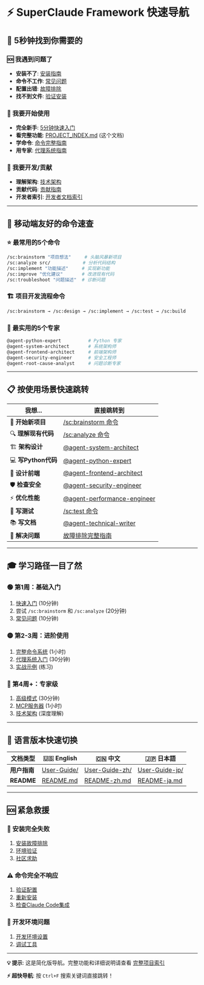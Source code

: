 # ⚡ SuperClaude Framework 快速导航

## 🎯 5秒钟找到你需要的

### 🆘 我遇到问题了
- **安装不了**: [安装指南](Docs/Getting-Started/installation.md#troubleshooting-installation-issues)
- **命令不工作**: [常见问题](Docs/Reference/common-issues.md#commands-not-working) 
- **配置出错**: [故障排除](Docs/Reference/troubleshooting.md#configuration-issues)
- **找不到文件**: [验证安装](Docs/Developer-Guide/testing-debugging.md#installation-verification)

### 🚀 我要开始使用
- **完全新手**: [5分钟快速入门](Docs/Getting-Started/quick-start.md) 
- **看完整功能**: [PROJECT_INDEX.md](PROJECT_INDEX.md) (这个文档)
- **学命令**: [命令完整指南](Docs/User-Guide/commands.md)
- **用专家**: [代理系统指南](Docs/User-Guide/agents.md)

### 🔧 我要开发/贡献
- **理解架构**: [技术架构](Docs/Developer-Guide/technical-architecture.md)
- **贡献代码**: [贡献指南](Docs/Developer-Guide/contributing-code.md)
- **开发者索引**: [开发者文档索引](Docs/Developer-Guide/documentation-index.md)

---

## 📱 移动端友好的命令速查

### ⭐ 最常用的5个命令
```bash
/sc:brainstorm "项目想法"     # 头脑风暴新项目
/sc:analyze src/            # 分析代码结构  
/sc:implement "功能描述"     # 实现新功能
/sc:improve "优化建议"       # 改进现有代码
/sc:troubleshoot "问题描述"  # 诊断问题
```

### 🏗️ 项目开发流程命令
```bash
/sc:brainstorm → /sc:design → /sc:implement → /sc:test → /sc:build
```

### 👥 最实用的5个专家
```bash
@agent-python-expert          # Python 专家
@agent-system-architect       # 系统架构师  
@agent-frontend-architect     # 前端架构师
@agent-security-engineer      # 安全工程师
@agent-root-cause-analyst     # 问题诊断专家
```

---

## 📋 按使用场景快速跳转

| 我想... | 直接跳转到 |
|---------|------------|
| 🚀 **开始新项目** | [/sc:brainstorm 命令](SuperClaude/Commands/brainstorm.md) |
| 🔍 **理解现有代码** | [/sc:analyze 命令](SuperClaude/Commands/analyze.md) |
| 🏗️ **架构设计** | [@agent-system-architect](SuperClaude/Agents/system-architect.md) |
| 💻 **写Python代码** | [@agent-python-expert](SuperClaude/Agents/python-expert.md) |
| 🎨 **设计前端** | [@agent-frontend-architect](SuperClaude/Agents/frontend-architect.md) |
| 🛡️ **检查安全** | [@agent-security-engineer](SuperClaude/Agents/security-engineer.md) |
| ⚡ **优化性能** | [@agent-performance-engineer](SuperClaude/Agents/performance-engineer.md) |
| 🧪 **写测试** | [/sc:test 命令](SuperClaude/Commands/test.md) |
| 📚 **写文档** | [@agent-technical-writer](SuperClaude/Agents/technical-writer.md) |
| 🚨 **解决问题** | [故障排除完整指南](Docs/Reference/troubleshooting.md) |

---

## 🎓 学习路径一目了然

### 🟢 第1周：基础入门
1. [快速入门](Docs/Getting-Started/quick-start.md) (10分钟)
2. 尝试 `/sc:brainstorm` 和 `/sc:analyze` (20分钟) 
3. [常见问题](Docs/Reference/common-issues.md) (10分钟)

### 🟡 第2-3周：进阶使用  
1. [完整命令系统](Docs/User-Guide/commands.md) (1小时)
2. [代理系统入门](Docs/User-Guide/agents.md) (30分钟)
3. [实战示例](Docs/Reference/examples-cookbook.md) (练习)

### 🔴 第4周+：专家级
1. [高级模式](Docs/User-Guide/modes.md) (30分钟)
2. [MCP服务器](Docs/User-Guide/mcp-servers.md) (1小时) 
3. [技术架构](Docs/Developer-Guide/technical-architecture.md) (深度理解)

---

## 🔗 语言版本快速切换

| 文档类型 | 🇺🇸 English | 🇨🇳 中文 | 🇯🇵 日本語 |
|----------|-------------|--------|----------|
| **用户指南** | [User-Guide/](Docs/User-Guide/) | [User-Guide-zh/](Docs/User-Guide-zh/) | [User-Guide-jp/](Docs/User-Guide-jp/) |
| **README** | [README.md](README.md) | [README-zh.md](README-zh.md) | [README-ja.md](README-ja.md) |

---

## 🆘 紧急救援

### 🚨 安装完全失败
1. [安装故障排除](Docs/Getting-Started/installation.md#troubleshooting-installation-issues)
2. [环境验证](Docs/Developer-Guide/testing-debugging.md#installation-verification)
3. [社区求助](https://github.com/SuperClaude-Org/SuperClaude_Framework/discussions)

### ⚠️ 命令完全不响应
1. [验证配置](Docs/Reference/troubleshooting.md#configuration-verification)
2. [重新安装](Docs/Getting-Started/installation.md#clean-reinstallation)
3. [检查Claude Code集成](Docs/Developer-Guide/technical-architecture.md#claude-code-integration)

### 🔧 开发环境问题
1. [开发环境设置](Docs/Developer-Guide/contributing-code.md#development-setup)
2. [调试工具](Docs/Developer-Guide/testing-debugging.md#debugging-tools)

---

**💡 提示**: 这是简化版导航。完整功能和详细说明请查看 [完整项目索引](PROJECT_INDEX.md)

**⚡ 超快导航**: 按 `Ctrl+F` 搜索关键词直接跳转！